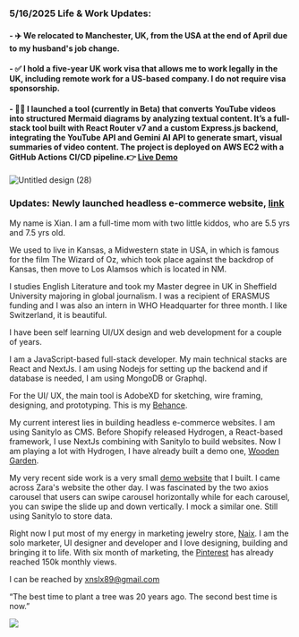 ### 5/16/2025 Life & Work Updates: 

#### - ✈️ We relocated to Manchester, UK, from the USA at the end of April due to my husband's job change.
#### - ✅ I hold a five-year UK work visa that allows me to work legally in the UK, including remote work for a US-based company. I do not require visa sponsorship.
#### - 🧜‍♀️ I launched a tool (currently in Beta) that converts YouTube videos into structured Mermaid diagrams by analyzing textual content. It’s a full-stack tool built with React Router v7 and a custom Express.js backend, integrating the YouTube API and Gemini AI API to generate smart, visual summaries of video content. The project is deployed on AWS EC2 with a GitHub Actions CI/CD pipeline.👉 <a href="https://www.youtubetomermaid.site/">Live Demo</a>

![Untitled design (28)](https://github.com/user-attachments/assets/cede03f8-f1e3-4aa5-815b-e260581c0dc3)










### Updates: Newly launched headless e-commerce website, <a href="https://naixjewelry.vercel.app/">link</a>

My name is Xian. I am a full-time mom with two little kiddos, who are 5.5 yrs and 7.5 yrs old. 

We used to live in Kansas, a Midwestern state in USA, in which is famous for the film The Wizard of Oz, which took place against the backdrop of Kansas, then move to Los Alamsos which is located in NM. 

I studies English Literature and took my Master degree in UK in Sheffield University majoring in global journalism. I was a recipient of ERASMUS funding and I was also an intern in WHO Headquarter for three month. I like Switzerland, it is beautiful. 

I have been self learning UI/UX design and web development for a couple of years. 

I am a JavaScript-based full-stack developer. My main technical stacks are React and NextJs. I am using Nodejs for setting up the backend and if database is needed, I am using MongoDB or Graphql. 

For the UI/ UX, the main tool is AdobeXD for sketching, wire framing, designing, and prototyping. This is my <a href="https://www.behance.net/xnslx89fc36">Behance</a>. 

My current interest lies in building headless e-commerce websites. I am using SanityIo as CMS. Before Shopify released Hydrogen, a React-based framework, I use NextJs combining with SanityIo to build websites. Now I am playing a lot with Hydrogen, I have already built a demo one, <a href="https://dry-tundra-02789.herokuapp.com/">Wooden Garden</a>.

My very recent side work is a very small <a href="https://sanity-nextjs-landing-pages-with-two-axios-carousel.netlify.app">demo website</a> that I built. I came across Zara's website the other day. I was fascinated by the two axios carousel that users can swipe carousel horizontally while for each carousel, you can swipe the slide up and down vertically. I mock a similar one. Still using SanityIo to store data. 

Right now I put most of my energy in marketing jewelry store, <a href="https://naix.vercel.app/">Naix</a>. I am the solo marketer, UI designer and developer and I love designing, building and bringing it to life. With six month of marketing, the <a href="https://www.pinterest.com/naixjewelrystore/_shop/">Pinterest</a> has already reached 150k monthly views. 

I can be reached by xnslx89@gmail.com

“The best time to plant a tree was 20 years ago. The second best time is now.”


![](https://komarev.com/ghpvc/?username=your-github-username)
